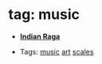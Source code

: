 
# tag: music

 * **[Indian Raga](../content/notebook/captures/notes/music-notes.md)**

  * Tags:  <a class="tag" href="#!tags/music.md">music</a>  <a class="tag" href="#!tags/art.md">art</a>  <a class="tag" href="#!tags/scales.md">scales</a>